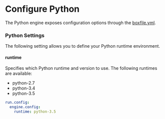# Configure Python

The Python engine exposes configuration options through the [boxfile.yml](http://docs.nanobox.io/boxfile/).

### Python Settings
The following setting allows you to define your Python runtime environment.

#### runtime
Specifies which Python runtime and version to use. The following runtimes are available:

- python-2.7
- python-3.4
- python-3.5

```yaml
run.config:
  engine.config:
    runtime: python-3.5
```
